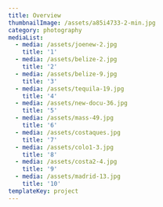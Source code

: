 ```yaml
---
title: Overview
thumbnailImage: /assets/a85i4733-2-min.jpg
category: photography
mediaList:
  - media: /assets/joenew-2.jpg
    title: '1'
  - media: /assets/belize-2.jpg
    title: '2'
  - media: /assets/belize-9.jpg
    title: '3'
  - media: /assets/tequila-19.jpg
    title: '4'
  - media: /assets/new-docu-36.jpg
    title: '5'
  - media: /assets/mass-49.jpg
    title: '6'
  - media: /assets/costaques.jpg
    title: '7'
  - media: /assets/colo1-3.jpg
    title: '8'
  - media: /assets/costa2-4.jpg
    title: '9'
  - media: /assets/madrid-13.jpg
    title: '10'
templateKey: project
---
```


